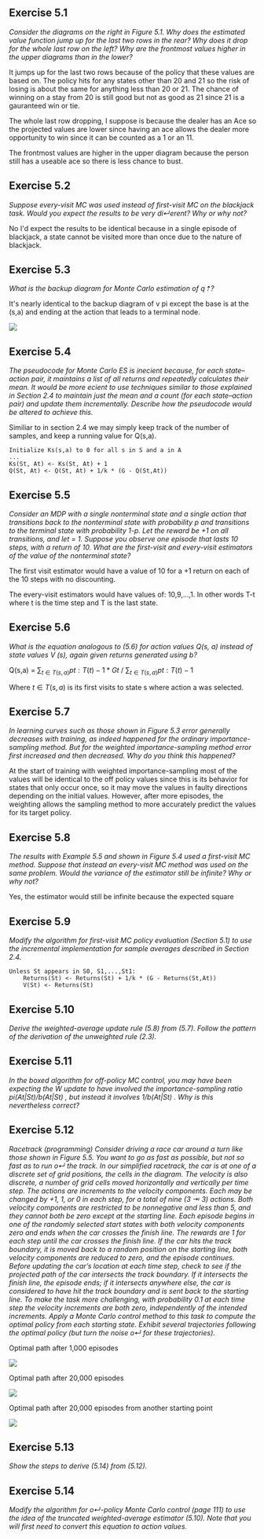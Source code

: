 ## Exercise 5.1
*Consider the diagrams on the right in Figure 5.1. Why does the estimated
value function jump up for the last two rows in the rear? Why does it drop for the
whole last row on the left? Why are the frontmost values higher in the upper diagrams
than in the lower?*

It jumps up for the last two rows because of the policy that these values are based on. The policy hits for any states other than 20 and 21 so the risk of losing is about the same for anything less than 20 or 21. The chance of winning on a stay from 20 is still good but not as good as 21 since 21 is a gauranteed win or tie.

The whole last row dropping, I suppose is because the dealer has an Ace so the projected values are lower since having an ace allows the dealer more opportunity to win since it can be counted as a 1 or an 11.

The frontmost values are higher in the upper diagram because the person still has a useable ace so there is less chance to bust.

## Exercise 5.2
*Suppose every-visit MC was used instead of first-visit MC on the blackjack
task. Would you expect the results to be very di↵erent? Why or why not?*

No I'd expect the results to be identical because in a single episode of blackjack, a state cannot be visited more than once due to the nature of blackjack.

## Exercise 5.3
*What is the backup diagram for Monte Carlo estimation of q⇡?*

It's nearly identical to the backup diagram of v pi except the base is at the (s,a) and ending at the action that leads to a terminal node.

![](./figs/backup_q_pi.png)

## Exercise 5.4
*The pseudocode for Monte Carlo ES is inecient because, for each state–
action pair, it maintains a list of all returns and repeatedly calculates their mean. It would
be more ecient to use techniques similar to those explained in Section 2.4 to maintain
just the mean and a count (for each state–action pair) and update them incrementally.
Describe how the pseudocode would be altered to achieve this.*

Similiar to in section 2.4 we may simply keep track of the number of samples, and keep a running value for Q(s,a).

```
Initialize Ks(s,a) to 0 for all s in S and a in A
...
Ks(St, At) <- Ks(St, At) + 1
Q(St, At) <- Q(St, At) + 1/k * (G - Q(St,At))
```

## Exercise 5.5
*Consider an MDP with a single nonterminal state and a single action
that transitions back to the nonterminal state with probability p and transitions to the
terminal state with probability 1-p. Let the reward be +1 on all transitions, and let
 = 1. Suppose you observe one episode that lasts 10 steps, with a return of 10. What
are the first-visit and every-visit estimators of the value of the nonterminal state?*

The first visit estimator would have a value of 10 for a +1 return on each of the 10 steps with no discounting.

The every-visit estimators would have values of: 10,9,...,1. In other words T-t where t is the time step and T is the last state.

## Exercise 5.6
*What is the equation analogous to (5.6) for action values Q(s, a) instead of
state values V (s), again given returns generated using b?*

Q(s,a) = $\sum_{t\in{T(s,a)}}pt:T(t)-1*Gt$ / $\sum_{t\in{T(s,a)}}pt:T(t)-1$

Where $t\in{T(s,a)}$ is its first visits to state s where action a was selected.

## Exercise 5.7
*In learning curves such as those shown in Figure 5.3 error generally decreases
with training, as indeed happened for the ordinary importance-sampling method. But for
the weighted importance-sampling method error first increased and then decreased. Why
do you think this happened?*

At the start of training with weighted importance-sampling most of the values will be identical to the off policy values since this is its behavior for states that only occur once, so it may move the values in faulty directions depending on the initial values. However, after more episodes, the weighting allows the sampling method to more accurately predict the values for its target policy.

## Exercise 5.8
*The results with Example 5.5 and shown in Figure 5.4 used a first-visit MC
method. Suppose that instead an every-visit MC method was used on the same problem.
Would the variance of the estimator still be infinite? Why or why not?*

Yes, the estimator would still be infinite because the expected square

## Exercise 5.9
*Modify the algorithm for first-visit MC policy evaluation (Section 5.1) to
use the incremental implementation for sample averages described in Section 2.4.*


```
Unless St appears in S0, S1,...,St1:
    Returns(St) <- Returns(St) + 1/k * (G - Returns(St,At))
    V(St) <- Returns(St)
```


## Exercise 5.10
*Derive the weighted-average update rule (5.8) from (5.7). Follow the
pattern of the derivation of the unweighted rule (2.3).*

## Exercise 5.11
*In the boxed algorithm for off-policy MC control, you may have been
expecting the W update to have involved the importance-sampling ratio pi(At|St)/b(At|St) , but instead it involves 1/b(At|St) . Why is this nevertheless correct?*



## Exercise 5.12
*Racetrack (programming) Consider driving a race car around a turn
like those shown in Figure 5.5. You want to go as fast as possible, but not so fast as
to run o↵ the track. In our simplified racetrack, the car is at one of a discrete set of
grid positions, the cells in the diagram. The velocity is also discrete, a number of grid
cells moved horizontally and vertically per time step. The actions are increments to the
velocity components. Each may be changed by +1, 1, or 0 in each step, for a total of
nine (3 ⇥ 3) actions. Both velocity components are restricted to be nonnegative and less
than 5, and they cannot both be zero except at the starting line. Each episode begins
in one of the randomly selected start states with both velocity components zero and
ends when the car crosses the finish line. The rewards are 1 for each step until the car
crosses the finish line. If the car hits the track boundary, it is moved back to a random
position on the starting line, both velocity components are reduced to zero, and the
episode continues. Before updating the car’s location at each time step, check to see if
the projected path of the car intersects the track boundary. If it intersects the finish line,
the episode ends; if it intersects anywhere else, the car is considered to have hit the track
boundary and is sent back to the starting line. To make the task more challenging, with
probability 0.1 at each time step the velocity increments are both zero, independently of
the intended increments. Apply a Monte Carlo control method to this task to compute
the optimal policy from each starting state. Exhibit several trajectories following the
optimal policy (but turn the noise o↵ for these trajectories).*


Optimal path after 1,000 episodes

![](./figs/optimal_path_1000.png)

Optimal path after 20,000 episodes

![](./figs/optimal_path_20000.png)

Optimal path after 20,000 episodes from another starting point

![](./figs/optimal_path_20000_2.png)


## Exercise 5.13
*Show the steps to derive (5.14) from (5.12).*


## Exercise 5.14
*Modify the algorithm for o↵-policy Monte Carlo control (page 111) to use
the idea of the truncated weighted-average estimator (5.10). Note that you will first need
to convert this equation to action values.*
